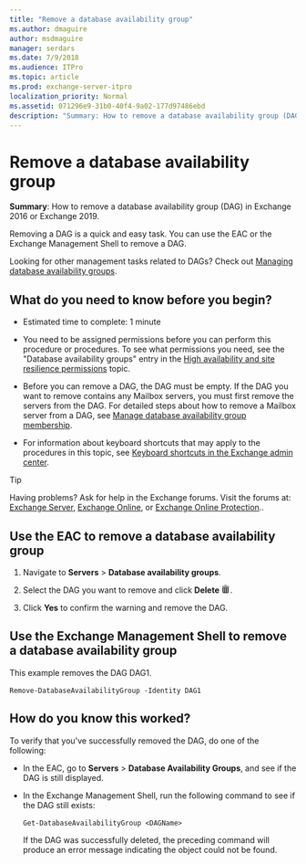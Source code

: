 ```yaml
---
title: "Remove a database availability group"
ms.author: dmaguire
author: msdmaguire
manager: serdars
ms.date: 7/9/2018
ms.audience: ITPro
ms.topic: article
ms.prod: exchange-server-itpro
localization_priority: Normal
ms.assetid: 071296e9-31b0-40f4-9a02-177d97486ebd
description: "Summary: How to remove a database availability group (DAG) in Exchange Server."
---
```


# Remove a database availability group

 **Summary**: How to remove a database availability group (DAG) in Exchange 2016 or Exchange 2019.
  
Removing a DAG is a quick and easy task. You can use the EAC or the Exchange Management Shell to remove a DAG.
  
Looking for other management tasks related to DAGs? Check out [Managing database availability groups](http://technet.microsoft.com/library/4abde67b-4995-4a57-894f-ba76aa72341c.aspx).
  
## What do you need to know before you begin?

- Estimated time to complete: 1 minute
    
- You need to be assigned permissions before you can perform this procedure or procedures. To see what permissions you need, see the "Database availability groups" entry in the [High availability and site resilience permissions](../../permissions/feature-permissions/ha-permissions.md) topic.
    
- Before you can remove a DAG, the DAG must be empty. If the DAG you want to remove contains any Mailbox servers, you must first remove the servers from the DAG. For detailed steps about how to remove a Mailbox server from a DAG, see [Manage database availability group membership](dag-memberships.md).
    
- For information about keyboard shortcuts that may apply to the procedures in this topic, see [Keyboard shortcuts in the Exchange admin center](../../about-documentation/exchange-admin-center-keyboard-shortcuts.md).
    
> [!TIP]
> Having problems? Ask for help in the Exchange forums. Visit the forums at: [Exchange Server](https://go.microsoft.com/fwlink/p/?linkId=60612), [Exchange Online](https://go.microsoft.com/fwlink/p/?linkId=267542), or [Exchange Online Protection](https://go.microsoft.com/fwlink/p/?linkId=285351)..
  
## Use the EAC to remove a database availability group

1. Navigate to **Servers** \> **Database availability groups**.
    
2. Select the DAG you want to remove and click **Delete** ![Delete icon](../../media/ITPro_EAC_DeleteIcon.png).
    
3. Click **Yes** to confirm the warning and remove the DAG.
    
## Use the Exchange Management Shell to remove a database availability group

This example removes the DAG DAG1.
  
```
Remove-DatabaseAvailabilityGroup -Identity DAG1
```

## How do you know this worked?

To verify that you've successfully removed the DAG, do one of the following:
  
- In the EAC, go to **Servers** \> **Database Availability Groups**, and see if the DAG is still displayed.
    
- In the Exchange Management Shell, run the following command to see if the DAG still exists:
    
  ```
  Get-DatabaseAvailabilityGroup <DAGName>
  ```

    If the DAG was successfully deleted, the preceding command will produce an error message indicating the object could not be found.
    

